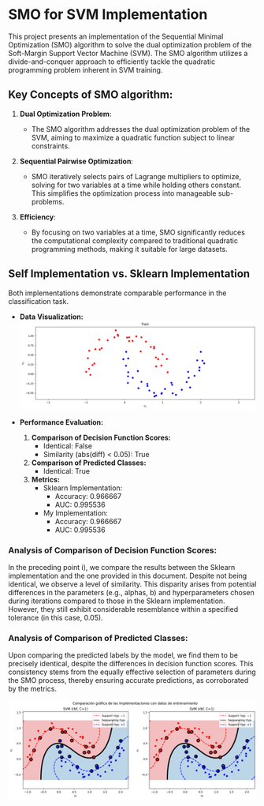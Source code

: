 # SMO for SVM Implementation

This project presents an implementation of the Sequential Minimal Optimization (SMO) algorithm to solve the dual optimization problem of the Soft-Margin Support Vector Machine (SVM). The SMO algorithm utilizes a divide-and-conquer approach to efficiently tackle the quadratic programming problem inherent in SVM training.

## Key Concepts of SMO algorithm:

1. **Dual Optimization Problem**:
   - The SMO algorithm addresses the dual optimization problem of the SVM, aiming to maximize a quadratic function subject to linear constraints.

2. **Sequential Pairwise Optimization**:
   - SMO iteratively selects pairs of Lagrange multipliers to optimize, solving for two variables at a time while holding others constant. This simplifies the optimization process into manageable sub-problems.
     
3. **Efficiency**:
   - By focusing on two variables at a time, SMO significantly reduces the computational complexity compared to traditional quadratic programming methods, making it suitable for large datasets.

## Self Implementation vs. Sklearn Implementation

Both implementations demonstrate comparable performance in the classification task.

- **Data Visualization:**  
  ![Data](Images/output.png)

- **Performance Evaluation:**
  1. **Comparison of Decision Function Scores:**
     - Identical: False
     - Similarity (abs(diff) < 0.05): True
  2. **Comparison of Predicted Classes:**
     - Identical: True
  3. **Metrics:**
     - Sklearn Implementation:
       - Accuracy: 0.966667
       - AUC: 0.995536
     - My Implementation:
       - Accuracy: 0.966667
       - AUC: 0.995536

### Analysis of Comparison of Decision Function Scores:
In the preceding point i), we compare the results between the Sklearn implementation and the one provided in this document. Despite not being identical, we observe a level of similarity. This disparity arises from potential differences in the parameters (e.g., alphas, b) and hyperparameters chosen during iterations compared to those in the Sklearn implementation. However, they still exhibit considerable resemblance within a specified tolerance (in this case, 0.05).

### Analysis of Comparison of Predicted Classes:
Upon comparing the predicted labels by the model, we find them to be precisely identical, despite the differences in decision function scores. This consistency stems from the equally effective selection of parameters during the SMO process, thereby ensuring accurate predictions, as corroborated by the metrics.
  
![Performance](Images/output2.png)
